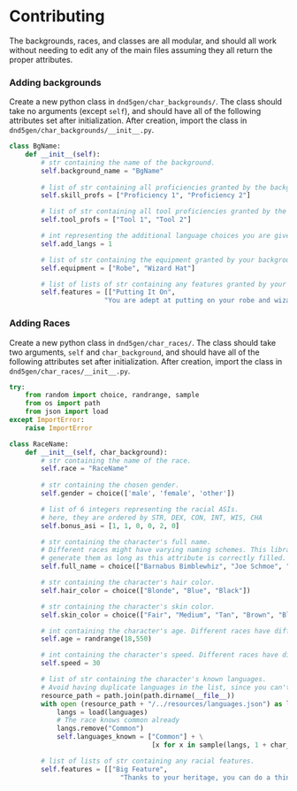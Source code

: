 
# Contributing
The backgrounds, races, and classes are all modular, and should all work without
needing to edit any of the main files assuming they all return the proper
attributes.

### Adding backgrounds
Create a new python class in `dnd5gen/char_backgrounds/`. The class should
take no arguments (except `self`), and should have all of the following attributes set after
initialization. After creation, import the class in `dnd5gen/char_backgrounds/__init__.py`.
```python
class BgName:
    def __init__(self):
        # str containing the name of the background.
        self.background_name = "BgName"
        
        # list of str containing all proficiencies granted by the background.
        self.skill_profs = ["Proficiency 1", "Proficiency 2"]

        # list of str containing all tool proficiencies granted by the background.
        self.tool_profs = ["Tool 1", "Tool 2"]

        # int representing the additional language choices you are given (handled by char_classes)
        self.add_langs = 1

        # list of str containing the equipment granted by your background.
        self.equipment = ["Robe", "Wizard Hat"]

        # list of lists of str containing any features granted by your background.
        self.features = [["Putting It On", 
                        "You are adept at putting on your robe and wizard hat."]]
```

### Adding Races
Create a new python class in `dnd5gen/char_races/`. The class should take
 two arguments, `self` and `char_background`, and should have all of the following attributes set
 after initialization. After creation, import the class in `dnd5gen/char_races/__init__.py`.
 
```python
try:
    from random import choice, randrange, sample
    from os import path
    from json import load
except ImportError:
    raise ImportError

class RaceName:
    def __init__(self, char_background):
        # str containing the name of the race.
        self.race = "RaceName"
        
        # str containing the chosen gender.
        self.gender = choice(['male', 'female', 'other'])

        # list of 6 integers representing the racial ASIs.
        # here, they are ordered by STR, DEX, CON, INT, WIS, CHA
        self.bonus_asi = [1, 1, 0, 0, 2, 0]

        # str containing the character's full name.
        # Different races might have varying naming schemes. This library doesn't care how you
        # generate them as long as this attribute is correctly filled.
        self.full_name = choice(["Barnabus Bimblewhiz", "Joe Schmoe", "Sally Sue"])

        # str containing the character's hair color.
        self.hair_color = choice(["Blonde", "Blue", "Black"])

        # str containing the character's skin color.
        self.skin_color = choice(["Fair", "Medium", "Tan", "Brown", "Black"])

        # int containing the character's age. Different races have different lifespans.
        self.age = randrange(18,550)

        # int containing the character's speed. Different races have different base speeds.
        self.speed = 30

        # list of str containing the character's known languages.
        # Avoid having duplicate languages in the list, since you can't know the same language twice.
        resource_path = path.join(path.dirname(__file__))
        with open (resource_path + "/../resources/languages.json") as languages:
            langs = load(languages)
            # The race knows common already
            langs.remove("Common")
            self.languages_known = ["Common"] + \
                                    [x for x in sample(langs, 1 + char_background.add_langs)]

        # list of lists of str containing any racial features.
        self.features = [["Big Feature",
                            "Thanks to your heritage, you can do a thing."]]


```
